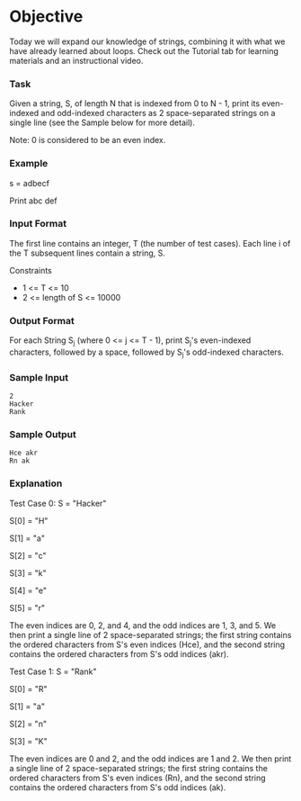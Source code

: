 # Objective

Today we will expand our knowledge of strings, combining it with what we have already learned about loops. Check out the Tutorial tab for learning materials and an instructional video.

### Task

Given a string, S, of length N that is indexed from 0 to N - 1, print its even-indexed and odd-indexed characters as 2 space-separated strings on a single line (see the Sample below for more detail).

Note: 0 is considered to be an even index.

### Example

s = adbecf

Print abc def

### Input Format

The first line contains an integer, T (the number of test cases).
Each line i of the T subsequent lines contain a string, S.

Constraints

-   1 <= T <= 10
-   2 <= length of S <= 10000

### Output Format

For each String S<sub>j</sub> (where 0 <= j <= T - 1), print S<sub>j</sub>'s even-indexed characters, followed by a space, followed by S<sub>j</sub>'s odd-indexed characters.

### Sample Input

```
2
Hacker
Rank
```

### Sample Output

```
Hce akr
Rn ak
```

### Explanation

Test Case 0: S = "Hacker"

S[0] = "H"

S[1] = "a"

S[2] = "c"

S[3] = "k"

S[4] = "e"

S[5] = "r"

The even indices are 0, 2, and 4, and the odd indices are 1, 3, and 5. We then print a single line of 2 space-separated strings; the first string contains the ordered characters from S's even indices (Hce), and the second string contains the ordered characters from S's odd indices (akr).

Test Case 1: S = "Rank"

S[0] = "R"

S[1] = "a"

S[2] = "n"

S[3] = "K"

The even indices are 0 and 2, and the odd indices are 1 and 2. We then print a single line of 2 space-separated strings; the first string contains the ordered characters from S's even indices (Rn), and the second string contains the ordered characters from S's odd indices (ak).

